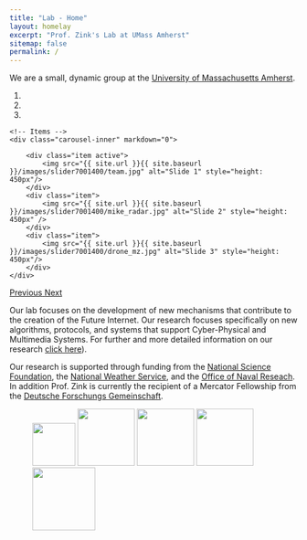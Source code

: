 ```yaml
---
title: "Lab - Home"
layout: homelay
excerpt: "Prof. Zink's Lab at UMass Amherst"
sitemap: false
permalink: /
---
```


We are a small, dynamic group at the <a href="https://www.umass.edu/">University of Massachusetts Amherst</a>. 
 

<div markdown="0" id="carousel" class="carousel slide" data-ride="carousel" data-interval="5000" data-pause="hover" >
    <!-- Menu -->
    <ol class="carousel-indicators">
        <li data-target="#carousel" data-slide-to="0" class="active"></li>
        <li data-target="#carousel" data-slide-to="1"></li>
        <li data-target="#carousel" data-slide-to="2"></li>
    </ol>

    <!-- Items -->
    <div class="carousel-inner" markdown="0">

        <div class="item active">
            <img src="{{ site.url }}{{ site.baseurl }}/images/slider7001400/team.jpg" alt="Slide 1" style="height: 450px"/>
        </div>
        <div class="item">
            <img src="{{ site.url }}{{ site.baseurl }}/images/slider7001400/mike_radar.jpg" alt="Slide 2" style="height: 450px" />
        </div>
        <div class="item">
            <img src="{{ site.url }}{{ site.baseurl }}/images/slider7001400/drone_mz.jpg" alt="Slide 3" style="height: 450px"/>
        </div>
    </div> 
  <a class="left carousel-control" href="#carousel" role="button" data-slide="prev">
    <span class="glyphicon glyphicon-chevron-left" aria-hidden="true"></span>
    <span class="sr-only">Previous</span>
  </a>
  <a class="right carousel-control" href="#carousel" role="button" data-slide="next">
    <span class="glyphicon glyphicon-chevron-right" aria-hidden="true"></span>
    <span class="sr-only">Next</span>
  </a>
</div>

<p> Our lab focuses on the development of new mechanisms that contribute to the creation of the Future Internet. Our research focuses specifically on new algorithms, protocols, and systems that support Cyber-Physical and Multimedia Systems.
For further and more detailed information on our research <a href="research">click here</a>).</p>

<p>Our research is supported through funding from the <a href="">National Science Foundation</a>, the <a href="">National Weather Service</a>, and the <a href="">Office of Naval Reseach</a>. In addition Prof. Zink is currently the recipient of a Mercator Fellowship from the <a href="">Deutsche Forschungs Gemeinschaft</a>.</p> 


             
<figure class="fourth">
  <img src="{{ site.url }}{{ site.baseurl }}/images/logopic/umassamherst.png" style="width: 75px">
  <img src="{{ site.url }}{{ site.baseurl }}/images/logopic/nsf.png" style="width: 100px">
  <img src="{{ site.url }}{{ site.baseurl }}/images/logopic/nws_logo.png" style="width: 100px">
  <img src="{{ site.url }}{{ site.baseurl }}/images/logopic/casa.jpg" style="width: 100px">
  <img src="{{ site.url }}{{ site.baseurl }}/images/logopic/onr.png" style="width: 110px">
</figure>






